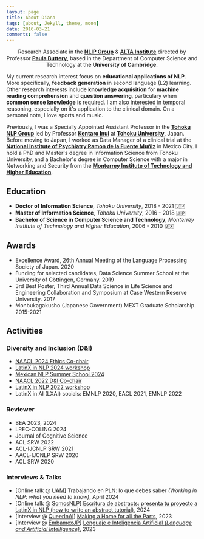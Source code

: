 ```yaml
---
layout: page
title: About Diana
tags: [about, Jekyll, theme, moon]
date: 2016-03-21
comments: false
---
```

    
<center>Research Associate in the <a href="https://www.cl.cam.ac.uk/research/nl" target="_blank"><b>NLIP Group</b></a> & <a href="http://www.wiki.cl.cam.ac.uk/clwiki/NaturalLanguage/ALTA" target="_blank"><b>ALTA Institute</b></a> directed by Professor <a href="https://www.cl.cam.ac.uk/~pjb48" target="_blank"><b>Paula Buttery</b></a>, based in the Department of Computer Science and Technology at the <b>University of Cambridge</b>.</center>

My current research interest focus on **educational applications of NLP**. More specifically, **feedback generation** in second language (L2) learning. Other research interests include **knowledge acquisition** for **machine reading comprehension** and **question answering**, particulary when **common sense knowledge** is required. I am also interested in temporal reasoning, especially on it's application to the clinical domain. On a personal note, I love sports and music.

Previously, I was a Specially Appointed Assistant Professor in the <a href="https://www.nlp.ecei.tohoku.ac.jp/" target="_blank"><b>Tohoku NLP Group</b></a> led by Professor <a href="http://www.cl.ecei.tohoku.ac.jp/~inui/" target="_blank"><b>Kentaro Inui</b></a> at <a href="https://www.tohoku.ac.jp/en/" target="_blank"><b>Tohoku University</b></a>, Japan.
Before moving to Japan, I worked as Data Manager of a clinical trial at the <a href="https://mentalhealth.apec.org/partners/mexico/mexico-ram%C3%B3n-de-la-fuente-mu%C3%B1iz-national-institute-psychiatry" target="_blank"><b>National Institute of Psychiatry Ramon de la Fuente Muñiz</b></a> in Mexico City. I hold a PhD and Master's degree in Information Science from Tohoku University, and a Bachelor's degree in Computer Science with a major in Networking and Security from the <a href="https://tec.mx/en/ciudad-de-mexico" target="_blank"><b>Monterrey Institute of Technology and Higher Education</b></a>.

## Education
* **Doctor of Information Science**, *Tohoku University*, 2018 - 2021 🇯🇵
* **Master of Information Science**, *Tohoku University*, 2016 - 2018 🇯🇵
* **Bachelor of Science in Computer Science and Technology**, *Monterrey Institute of Technology and Higher Education*, 2006 - 2010 🇲🇽

## Awards
* Excellence Award, 26th Annual Meeting of the Language Processing Society of Japan. 2020
* Funding for selected candidates, Data Science Summer School at the University of Göttingen, Germany. 2019
* 3rd Best Poster, Third Annual Data Science in Life Science and Engineering Collaboration and Symposium at Case Western Reserve University. 2017
* Monbukagakusho (Japanese Government) MEXT Graduate Scholarship. 2015-2021

## Activities
### Diversity and Inclusion (D&I)
* <a href="https://2024.naacl.org/committees/organization/#ethics-chairs" target="_blank">NAACL 2024 Ethics Co-chair</a>
* <a href="https://www.latinxinai.org/naacl-2024" target="_blank">LatinX in NLP 2024 workshop</a>
* <a href="https://ampln.github.io/escuelaverano2024/" target="_blank">Mexican NLP Summer School 2024</a>
* <a href="https://2022.naacl.org/committees/diversity-inclusion/" target="_blank">NAACL 2022 D&I Co-chair</a>
* <a href="https://www.latinxinai.org/naacl-2022" target="_blank">LatinX in NLP 2022 workshop</a>
* LatinX in AI (LXAI) socials: EMNLP 2020, EACL 2021, EMNLP 2022

### Reviewer
* BEA 2023, 2024
* LREC-COLING 2024
* Journal of Cognitive Science
* ACL SRW 2022
* ACL-IJCNLP SRW 2021
* AACL-IJCNLP SRW 2020
* ACL SRW 2020

### Interviews & Talks
* [Online talk @ <a href="https://www.topuniversities.com/universities/universidad-autonoma-metropolitana-uam" target="_blank">UAM</a>] Trabajando en PLN: lo que debes saber <i>(Working in NLP: what you need to know)</i>, April 2024
* [Online talk @ <a href="https://www.linkedin.com/company/somosnlp/" target="_blank">SomosNLP</a>] <a href="https://www.youtube.com/live/0f-wLobIOps?si=vCw72hNoP9KahIER" target="_blank">Escritura de abstracts: presenta tu proyecto a LatinX in NLP (how to write an abstract tutorial)</a>, 2024
* [Interview @ <a href="https://www.queerinai.com/" target="_blank">QueerInAI</a>] <a href="https://www.queerinai.com/blog/a-home-for-all-the-parts" target="_blank">Making a Home for all the Parts</a>, 2023
* [Interview @ <a href="https://embamex.sre.gob.mx/japon/index.php/en/" target="_blank">EmbamexJP</a>] <a href="https://youtu.be/vC5lN3TMuxI?si=gLthIIyexfwmNSKp" target="_blank">Lenguaje e Inteligencia Artificial <i>(Language and Artificial Intelligence)</i></a>, 2023



